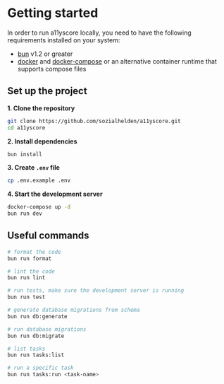 # Getting started

In order to run a11yscore locally, you need to have the following requirements installed on your system:

* [bun](https://bun.sh/) v1.2 or greater
* [docker](https://docs.docker.com/desktop/) and [docker-compose](https://docs.docker.com/compose/install/) or an alternative container runtime that supports compose files

## Set up the project

**1. Clone the repository**
```bash
git clone https://github.com/sozialhelden/a11yscore.git
cd a11yscore
```

**2. Install dependencies**
```bash
bun install
```

**3. Create `.env` file**
```bash
cp .env.example .env
```

**4. Start the development server**
```bash
docker-compose up -d
bun run dev
```

## Useful commands

```bash
# format the code
bun run format

# lint the code
bun run lint

# run tests, make sure the development server is running
bun run test

# generate database migrations from schema
bun run db:generate

# run database migrations
bun run db:migrate

# list tasks
bun run tasks:list

# run a specific task
bun run tasks:run <task-name>
```
